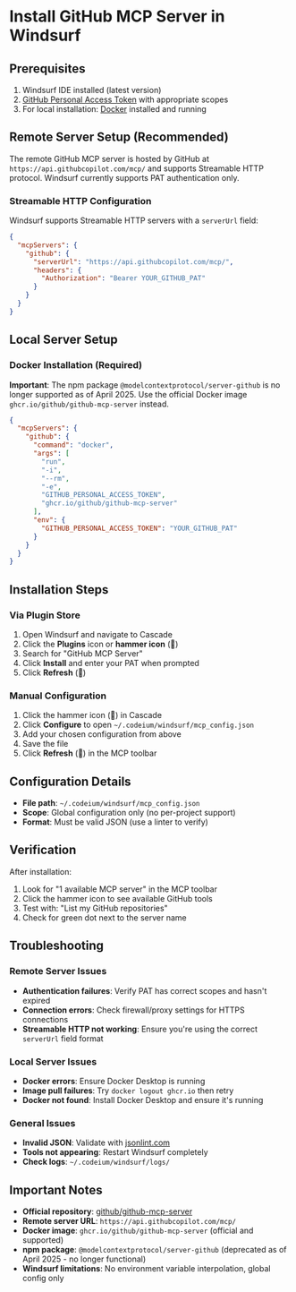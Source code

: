 # Install GitHub MCP Server in Windsurf

## Prerequisites
1. Windsurf IDE installed (latest version)
2. [GitHub Personal Access Token](https://github.com/settings/personal-access-tokens/new) with appropriate scopes
3. For local installation: [Docker](https://www.docker.com/) installed and running

## Remote Server Setup (Recommended)

The remote GitHub MCP server is hosted by GitHub at `https://api.githubcopilot.com/mcp/` and supports Streamable HTTP protocol. Windsurf currently supports PAT authentication only.

### Streamable HTTP Configuration
Windsurf supports Streamable HTTP servers with a `serverUrl` field:

```json
{
  "mcpServers": {
    "github": {
      "serverUrl": "https://api.githubcopilot.com/mcp/",
      "headers": {
        "Authorization": "Bearer YOUR_GITHUB_PAT"
      }
    }
  }
}
```

## Local Server Setup

### Docker Installation (Required)
**Important**: The npm package `@modelcontextprotocol/server-github` is no longer supported as of April 2025. Use the official Docker image `ghcr.io/github/github-mcp-server` instead.

```json
{
  "mcpServers": {
    "github": {
      "command": "docker",
      "args": [
        "run",
        "-i",
        "--rm",
        "-e",
        "GITHUB_PERSONAL_ACCESS_TOKEN",
        "ghcr.io/github/github-mcp-server"
      ],
      "env": {
        "GITHUB_PERSONAL_ACCESS_TOKEN": "YOUR_GITHUB_PAT"
      }
    }
  }
}
```

## Installation Steps

### Via Plugin Store
1. Open Windsurf and navigate to Cascade
2. Click the **Plugins** icon or **hammer icon** (🔨)
3. Search for "GitHub MCP Server"
4. Click **Install** and enter your PAT when prompted
5. Click **Refresh** (🔄)

### Manual Configuration
1. Click the hammer icon (🔨) in Cascade
2. Click **Configure** to open `~/.codeium/windsurf/mcp_config.json`
3. Add your chosen configuration from above
4. Save the file
5. Click **Refresh** (🔄) in the MCP toolbar

## Configuration Details

- **File path**: `~/.codeium/windsurf/mcp_config.json`
- **Scope**: Global configuration only (no per-project support)
- **Format**: Must be valid JSON (use a linter to verify)

## Verification

After installation:
1. Look for "1 available MCP server" in the MCP toolbar
2. Click the hammer icon to see available GitHub tools
3. Test with: "List my GitHub repositories"
4. Check for green dot next to the server name

## Troubleshooting

### Remote Server Issues
- **Authentication failures**: Verify PAT has correct scopes and hasn't expired
- **Connection errors**: Check firewall/proxy settings for HTTPS connections
- **Streamable HTTP not working**: Ensure you're using the correct `serverUrl` field format

### Local Server Issues
- **Docker errors**: Ensure Docker Desktop is running
- **Image pull failures**: Try `docker logout ghcr.io` then retry
- **Docker not found**: Install Docker Desktop and ensure it's running

### General Issues
- **Invalid JSON**: Validate with [jsonlint.com](https://jsonlint.com)
- **Tools not appearing**: Restart Windsurf completely
- **Check logs**: `~/.codeium/windsurf/logs/`

## Important Notes

- **Official repository**: [github/github-mcp-server](https://github.com/github/github-mcp-server)
- **Remote server URL**: `https://api.githubcopilot.com/mcp/`
- **Docker image**: `ghcr.io/github/github-mcp-server` (official and supported)
- **npm package**: `@modelcontextprotocol/server-github` (deprecated as of April 2025 - no longer functional)
- **Windsurf limitations**: No environment variable interpolation, global config only
